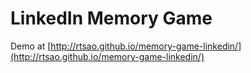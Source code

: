 LinkedIn Memory Game
====================

Demo at [http://rtsao.github.io/memory-game-linkedin/](http://rtsao.github.io/memory-game-linkedin/)
